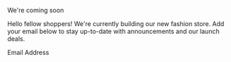 

  We're coming soon

  Hello fellow shoppers! We're currently building our new fashion store. 
  Add your email below to stay up-to-date with announcements and our launch deals.

  Email Address
  
